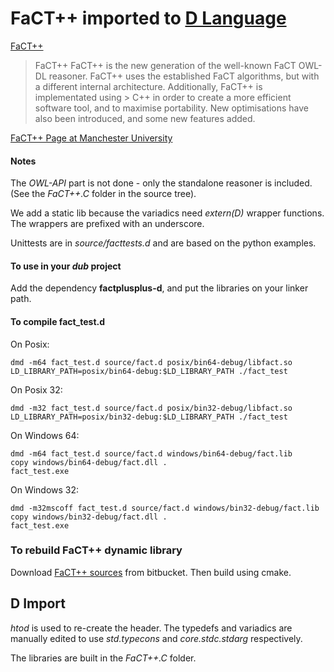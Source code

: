 # FaCT++ imported to [D Language](http://dlang.org)

[FaCT++](http://owl.man.ac.uk/factplusplus/)
> FaCT++
> FaCT++ is the new generation of the well-known FaCT OWL-DL reasoner. FaCT++ uses the established FaCT algorithms, but with a different internal architecture. Additionally, FaCT++ is implementated using > C++ in order to create a more efficient software tool, and to maximise portability. New optimisations have also been introduced, and some new features added.

[FaCT++ Page at Manchester University](http://owl.cs.manchester.ac.uk/tools/fact/)

#### Notes

The _OWL-API_ part is not done - only the standalone reasoner is included. (See the _FaCT++.C_ folder in the source tree).

We add a static lib because the variadics need _extern(D)_ wrapper  functions.  The wrappers are prefixed with an underscore.

Unittests are in _source/facttests.d_ and are based on the python examples.

#### To use in your _dub_ project

Add the dependency __factplusplus-d__, and put the libraries on your linker path.


#### To compile __fact_test.d__

On Posix:

    dmd -m64 fact_test.d source/fact.d posix/bin64-debug/libfact.so
    LD_LIBRARY_PATH=posix/bin64-debug:$LD_LIBRARY_PATH ./fact_test

On Posix 32:

    dmd -m32 fact_test.d source/fact.d posix/bin32-debug/libfact.so
    LD_LIBRARY_PATH=posix/bin32-debug:$LD_LIBRARY_PATH ./fact_test


On Windows 64:

    dmd -m64 fact_test.d source/fact.d windows/bin64-debug/fact.lib
    copy windows/bin64-debug/fact.dll .
    fact_test.exe

On Windows 32:

    dmd -m32mscoff fact_test.d source/fact.d windows/bin32-debug/fact.lib
    copy windows/bin32-debug/fact.dll .
    fact_test.exe


### To rebuild FaCT++ dynamic library

Download [FaCT++ sources](https://bitbucket.org/dtsarkov/factplusplus) from bitbucket.
Then build using cmake.  

## D Import
_htod_ is used to re-create the header.  The typedefs and variadics are manually edited to use _std.typecons_ and _core.stdc.stdarg_ respectively.

The libraries are built in the _FaCT++.C_ folder.
